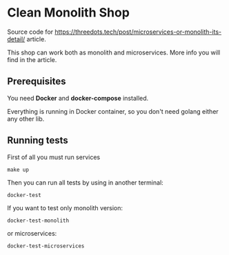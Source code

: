 # Clean Monolith Shop

Source code for https://threedots.tech/post/microservices-or-monolith-its-detail/ article.

This shop can work both as monolith and microservices. More info you will find in the article.

## Prerequisites

You need **Docker** and **docker-compose** installed.

Everything is running in Docker container, so you don't need golang
either any other lib.

## Running tests

First of all you must run services

    make up


Then you can run all tests by using in another terminal:

    docker-test


If you want to test only monolith version:

    docker-test-monolith

or microservices:

    docker-test-microservices
